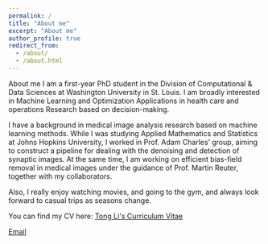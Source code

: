 ```yaml
---
permalink: /
title: "About me"
excerpt: "About me"
author_profile: true
redirect_from: 
  - /about/
  - /about.html
---
```


About me
I am a first-year PhD student in the Division of Computational & Data Sciences at Washington University in St. Louis. I am broadly interested in Machine Learning and Optimization Applications in health care and operations Research based on decision-making.

I have a background in medical image analysis research based on machine learning methods. While I was studying Applied Mathematics and Statistics at Johns Hopkins University, I worked in Prof. Adam Charles’ group, aiming to construct a pipeline for dealing with the denoising and detection of synaptic images. At the same time, I am working on efficient bias-field removal in medical images under the guidance of Prof. Martin Reuter, together with my collaborators.

Also, I really enjoy watching movies, and going to the gym, and always look forward to casual trips as seasons change.

You can find my CV here: [Tong Li's Curriculum Vitae](../assets/Curriculum_Vitae.pdf)

[Email](li.tong@wustl.edu)



